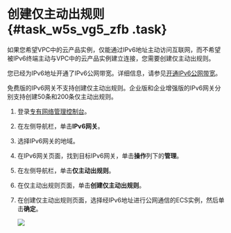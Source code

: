 # 创建仅主动出规则 {#task_w5s_vg5_zfb .task}

如果您希望VPC中的云产品实例，仅能通过IPv6地址主动访问互联网，而不希望被IPv6终端主动与VPC中的云产品实例建立连接，您需要创建仅主动出规则。

您已经为IPv6地址开通了IPv6公网带宽。详细信息，请参见[开通IPv6公网带宽](cn.zh-CN/用户指南/管理IPv6公网带宽/开通IPv6公网带宽.md#)。

免费版的IPv6网关不支持创建仅主动出规则。企业版和企业增强版的IPv6网关分别支持创建50条和200条仅主动出规则。

1.  登录[专有网络管理控制台](https://vpcnext.console.aliyun.com)。
2.  在左侧导航栏，单击**IPv6网关**。
3.  选择IPv6网关的地域。
4.  在IPv6网关页面，找到目标IPv6网关，单击**操作**列下的**管理**。
5.  在左侧导航栏，单击**仅主动出规则**。
6.  在仅主动出规则页面，单击**创建仅主动出规则**。
7.  在创建仅主动出规则页面，选择经IPv6地址进行公网通信的ECS实例，然后单击**确定**。 

    ![](http://static-aliyun-doc.oss-cn-hangzhou.aliyuncs.com/assets/img/73842/155929127333777_zh-CN.png)


